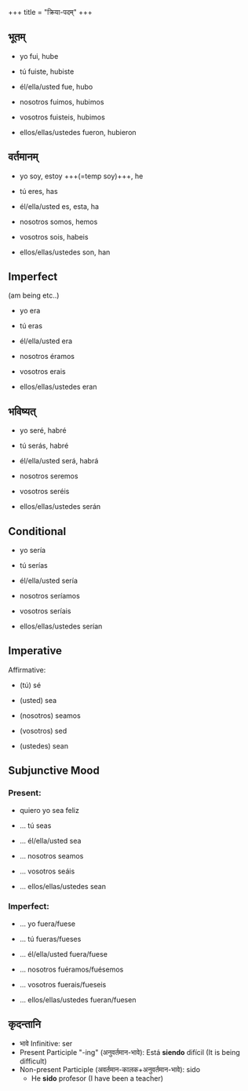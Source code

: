+++
title = "क्रिया-पदम्"
+++

## भूतम्
- yo fui, hube
- tú fuiste, hubiste
- él/ella/usted fue, hubo

- nosotros fuimos, hubimos
- vosotros fuisteis, hubimos
- ellos/ellas/ustedes fueron, hubieron

## वर्तमानम्
- yo soy, estoy +++(=temp soy)+++, he
- tú eres, has
- él/ella/usted es, esta, ha

- nosotros somos, hemos
- vosotros sois, habeis
- ellos/ellas/ustedes son, han

## Imperfect
(am being etc..)

- yo era
- tú eras
- él/ella/usted era

- nosotros éramos
- vosotros erais
- ellos/ellas/ustedes eran

## भविष्यत्
- yo seré, habré
- tú serás, habré
- él/ella/usted será, habrá

- nosotros seremos
- vosotros seréis
- ellos/ellas/ustedes serán

## Conditional
- yo sería
- tú serías
- él/ella/usted sería

- nosotros seríamos
- vosotros seríais
- ellos/ellas/ustedes serían

## Imperative
Affirmative:

- (tú) sé
- (usted) sea

- (nosotros) seamos
- (vosotros) sed
- (ustedes) sean

## Subjunctive Mood
### Present:
- quiero yo sea feliz
- … tú seas
- … él/ella/usted sea

- … nosotros seamos
- … vosotros seáis
- … ellos/ellas/ustedes sean

### Imperfect:

- … yo fuera/fuese
- … tú fueras/fueses
- … él/ella/usted fuera/fuese

- … nosotros fuéramos/fuésemos
- … vosotros fuerais/fueseis
- … ellos/ellas/ustedes fueran/fuesen


## कृदन्तानि
- भावे Infinitive: ser
- Present Participle "-ing" (अनुवर्तमान-भावे): Está **siendo** difícil (It is being difficult)
- Non-present Participle (अवर्तमान-कालक+अनुवर्तमान-भावे): sido
  - He **sido** profesor (I have been a teacher)
  